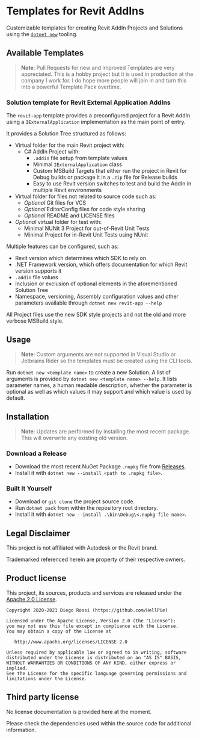 ﻿# Templates for Revit AddIns

Customizable templates for creating Revit AddIn Projects and Solutions using the [`dotnet new`](https://docs.microsoft.com/en-us/dotnet/core/tools/dotnet-new) tooling.

## Available Templates

> **Note**: Pull Requests for new and improved Templates are very appreciated. This is a hobby project but it is used in production at the company I work for. I do hope more people will join in and turn this into a powerful Template Pack overtime.

### Solution template for Revit External Application AddIns

The `revit-app` template provides a preconfigured project for a Revit AddIn using a `IExternalApplication` implementation as the main point of entry.

It provides a Solution Tree structured as follows:
- Virtual folder for the main Revit project with:
    - C# AddIn Project with:
        - `.addin` file setup from template values
        - Minimal `IExternalApplication` class
        - Custom MSBuild Targets that either run the project in Revit for Debug builds or package it in a `.zip` file for Release builds
        - Easy to use Revit version switches to test and build the AddIn in multiple Revit environments
- Virtual folder for files not related to source code such as:
    - *Optional* Git files for VCS
    - *Optional* EditorConfig files for code style sharing
    - *Optional* README and LICENSE files
- *Optional* virtual folder for test with:
    - Minimal NUNit 3 Project for out-of-Revit Unit Tests
    - Minimal Project for in-Revit Unit Tests using NUnit

Multiple features can be configured, such as:
- Revit version which determines which SDK to rely on
- .NET Framework version, which offers documentation for which Revit version supports it
- `.addin` file values
- Inclusion or exclusion of optional elements in the aforementioned Solution Tree
- Namespace, versioning, Assembly configuration values and other parameters available through `dotnet new revit-app --help`

All Project files use the new SDK style projects and not the old and more verbose MSBuild style.

## Usage

> **Note**: Custom arguments are not supported in Visual Studio or Jetbrains Rider so the templates must be created using the CLI tools.

Run `dotnet new <template name>` to create a new Solution.
A list of arguments is provided by `dotnet new <template name> --help`. It lists parameter names, a human readable description, whether the parameter is optional as well as which values it may support and which value is used by default.

## Installation

> **Note**: Updates are performed by installing the most recent package. This will overwrite any existing old version.

### Download a Release

- Download the most recent NuGet Package `.nupkg` file from [Releases](https://github.com/HellPie/HellPie.RevitTemplates/releases).
- Install it with `dotnet new --install <path to .nupkg file>`.

### Built It Yourself

- Download or `git clone` the project source code.
- Run `dotnet pack` from within the repository root directory.
- Install it with `dotnet new --install .\bin\Debug\<.nupkg file name>`.

## Legal Disclaimer

This project is not affiliated with Autodesk or the Revit brand.

Trademarked referenced herein are property of their respective owners.

## Product license

This project, its sources, products and services are released under the [Apache 2.0 License](LICENSE).

```
Copyright 2020-2021 Diego Rossi (https://github.com/HellPie)

Licensed under the Apache License, Version 2.0 (the "License");
you may not use this file except in compliance with the License.
You may obtain a copy of the License at

   http://www.apache.org/licenses/LICENSE-2.0

Unless required by applicable law or agreed to in writing, software
distributed under the License is distributed on an "AS IS" BASIS,
WITHOUT WARRANTIES OR CONDITIONS OF ANY KIND, either express or implied.
See the License for the specific language governing permissions and
limitations under the License.
```

## Third party license

No license documentation is provided here at the moment.

Please check the dependencies used within the source code for additional information.
